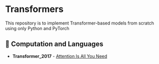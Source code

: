 # Transformers

This repository is to implement Transformer-based models from scratch using only Python and PyTorch


## 📌 Computation and Languages
- **Transformer_2017** - [Attention Is All You Need](https://arxiv.org/abs/1706.03762)
